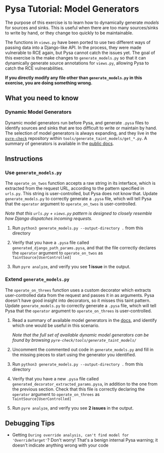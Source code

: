 # Pysa Tutorial: Model Generators

The purpose of this exercise is to learn how to dynamically generate _models_
for sources and sinks. This is useful when there are too many sources/sinks to
write by hand, or they change too quickly to be maintainable.

The functions in `views.py` have been ported to use two different ways of
passing data into a Django-like API. In the process, they were made vulnerable
to RCE again, but Pysa cannot catch the issues yet. The goal of this exercise is
the make changes to `generate_models.py` so that it can dynamically generate
source annotations for `views.py`, allowing Pysa to catch the RCE
vulnerabilities.

**If you directly modify any file other than `generate_models.py` in this
exercise, you are doing something wrong.**

## What you need to know

### Dynamic Model Generators

Dynamic model generators run before Pysa, and generate `.pysa` files to identify
sources and sinks that are too difficult to write or maintain by hand. The
selection of model generators is always expanding, and they live in the
[`pyre-check`](https://github.com/facebook/pyre-check) repository within
`tools/generate_taint_models/get_*.py`. A summary of generators is available in
the [public
docs](https://pyre-check.org/docs/pysa-model-generators.html#example-model-generators).

## Instructions

### Use `generate_models.py`

The `operate_on_twos` function accepts a raw string in its interface, which is
extracted from the request URL, according to the pattern specified in `urls.py`.
This string is user-controlled, but Pysa does not know that. Update
`generate_models.py` to correctly generate a `.pysa` file, which will tell Pysa
that the `operator` argument to `operate_on_twos` is user-controlled.

_Note that this `urls.py` + `views.py` pattern is designed to closely resemble
how Django dispatches incoming requests._

1. Run `python3 generate_models.py --output-directory .` from this directory

1. Verify that you have a `.pysa` file called
   `generated_django_path_params.pysa`, and that the file correctly declares the
   `operator` argument to `operate_on_twos` as `TaintSource[UserControlled]`

1. Run `pyre analyze`, and verify you see **1 issue** in the output.

### Extend `generate_models.py`

The `operate_on_threes` function uses a custom decorator which extracts
user-controlled data from the request and passes it in as arguments. Pysa
doesn't have good insight into decorators, so it misses this taint pattern.
Update `generate_models.py` to correctly generate a `.pysa` file, which will
tell Pysa that the `operator` argument to `operate_on_threes` is
user-controlled.

1. Read a summary of available model generators in the
   [docs](https://pyre-check.org/docs/pysa-model-generators.html#example-model-generators),
   and identify which one would be useful in this scenario.

   _Note that the full set of available dynamic model generators can be found by
   browsing `pyre-check/tools/generate_taint_models/`_

1. Uncomment the commented out code in `generate_models.py` and fill in the
   missing pieces to start using the generator you identified.

1. Run `python3 generate_models.py --output-directory .` from this directory

1. Verify that you have a new `.pysa` file called
   `generated_decorator_extracted_params.pysa`, in addition to the one from the
   previous section. Check that this file is correctly declaring the `operator`
   argument to `operate_on_threes` as `TaintSource[UserControlled]`

1. Run `pyre analyze`, and verify you see **2 issues** in the output.

## Debugging Tips

- Getting `During override analysis, can't find model for 'OverrideTarget'`?
  Don't worry! That's a benign internal Pysa warning; it doesn't indicate
  anything wrong with your code

